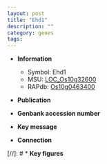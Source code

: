```yaml
---
layout: post
title: "Ehd1"
description: ""
category: genes
tags: 
---
```


* **Information**  
    + Symbol: Ehd1  
    + MSU: [LOC_Os10g32600](http://rice.uga.edu/cgi-bin/ORF_infopage.cgi?orf=LOC_Os10g32600)  
    + RAPdb: [Os10g0463400](http://rapdb.dna.affrc.go.jp/viewer/gbrowse_details/irgsp1?name=Os10g0463400)  

* **Publication**  

* **Genbank accession number**  

* **Key message**  

* **Connection**  

[//]: # * **Key figures**  


